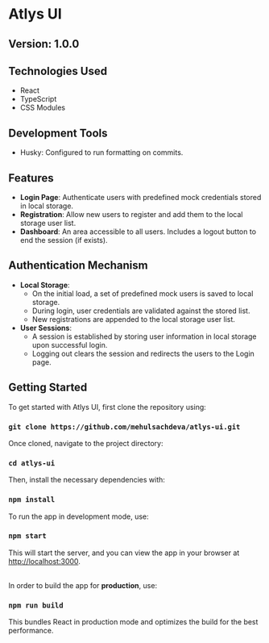 # Atlys UI

## Version: 1.0.0

## Technologies Used
- React
- TypeScript
- CSS Modules

## Development Tools
- Husky: Configured to run formatting on commits.


## Features

- **Login Page**: Authenticate users with predefined mock credentials stored in local storage.
- **Registration**: Allow new users to register and add them to the local storage user list.
- **Dashboard**: An area accessible to all users. Includes a logout button to end the session (if exists).

## Authentication Mechanism

- **Local Storage**:
  - On the initial load, a set of predefined mock users is saved to local storage.
  - During login, user credentials are validated against the stored list.
  - New registrations are appended to the local storage user list.
- **User Sessions**:
  - A session is established by storing user information in local storage upon successful login.
  - Logging out clears the session and redirects the users to the Login page.

## Getting Started

To get started with Atlys UI, first clone the repository using:
### `git clone https://github.com/mehulsachdeva/atlys-ui.git`

Once cloned, navigate to the project directory:
### `cd atlys-ui`

Then, install the necessary dependencies with:
### `npm install`

To run the app in development mode, use:
### `npm start`

This will start the server, and you can view the app in your browser at [http://localhost:3000](http://localhost:3000).

<br />In order to build the app for <b>production</b>, use:
### `npm run build`
This bundles React in production mode and optimizes the build for the best performance.
